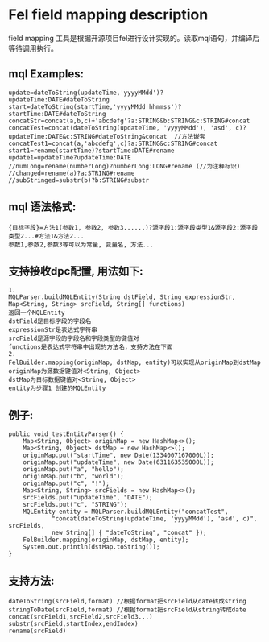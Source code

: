 ﻿Fel field mapping description
=====

field mapping 工具是根据开源项目fel进行设计实现的。读取mql语句，并编译后等待调用执行。

mql Examples:
-----
	update=dateToString(updateTime,'yyyyMMdd')?updateTime:DATE#dateToString
	start=dateToString(startTime,'yyyyMMdd hhmmss')?startTime:DATE#dateToString
	concatStr=concat(a,b,c)+'abcdefg'?a:STRING&b:STRING&c:STRING#concat
	concatTest=concat(dateToString(updateTime, 'yyyyMMdd'), 'asd', c)?updateTime:DATE&c:STRING#dateToString&concat  //方法嵌套
	concatTest1=concat(a,'abcdefg',c)?a:STRING&c:STRING#concat
	start1=rename(startTime)?startTime:DATE#rename
	update1=updateTime?updateTime:DATE
	//numLong=rename(numberLong)?numberLong:LONG#rename (//为注释标识)
	//changed=rename(a)?a:STRING#rename
	//subStringed=substr(b)?b:STRING#substr

mql 语法格式:
-----
	{目标字段}=方法1(参数1, 参数2, 参数3......)?源字段1:源字段类型1&源字段2:源字段类型2...#方法1&方法2...
	参数1,参数2,参数3等可以为常量, 变量名, 方法...

支持接收dpc配置, 用法如下:
-----
	1.
	MQLParser.buildMQLEntity(String dstField, String expressionStr, Map<String, String> srcField, String[] functions)
	返回一个MQLEntity
	dstField是目标字段的字段名
	expressionStr是表达式字符串
	srcField是源字段的字段名和字段类型的键值对
	functions是表达式字符串中出现的方法名，支持方法在下面
	2.
	FelBuilder.mapping(originMap, dstMap, entity)可以实现从originMap到dstMap
	originMap为源数据键值对<String, Object>
	dstMap为目标数据键值对<String, Object>
	entity为步骤1 创建的MQLEntity

例子:
-----
	public void testEntityParser() {
		Map<String, Object> originMap = new HashMap<>();
		Map<String, Object> dstMap = new HashMap<>();
		originMap.put("startTime", new Date(1334007167000L));
		originMap.put("updateTime", new Date(631163535000L));
		originMap.put("a", "hello");
		originMap.put("b", "world");
		originMap.put("c", "!");
		Map<String, String> srcFields = new HashMap<>();
		srcFields.put("updateTime", "DATE");
		srcFields.put("c", "STRING");
		MQLEntity entity = MQLParser.buildMQLEntity("concatTest",
				"concat(dateToString(updateTime, 'yyyyMMdd'), 'asd', c)", srcFields,
				new String[] { "dateToString", "concat" });
		FelBuilder.mapping(originMap, dstMap, entity);
		System.out.println(dstMap.toString());
	}

支持方法:
-----
	dateToString(srcField,format) //根据format把srcField从date转成string
	stringToDate(srcField,format) //根据format把srcField从string转成date
	concat(srcField1,srcField2,srcField3...)
	substr(srcField,startIndex,endIndex)
	rename(srcField)